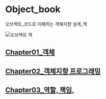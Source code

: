 # Object_book
오브젝트_코드로 이해하는 객체지향 설계_책

![오브젝트 책](https://user-images.githubusercontent.com/48986787/82003684-eab43f80-969b-11ea-9226-5b1baeabfc2e.PNG)


## [Chapter01_객체](https://github.com/Livenow14/Object_book/tree/master/chapter01)


## [Chapter02_객체지향 프로그래밍](https://github.com/Livenow14/Object_book/tree/master/chapter02)


## [Chapter03_역할, 책임, ](https://github.com/Livenow14/Object_book/tree/master/chapter03)
